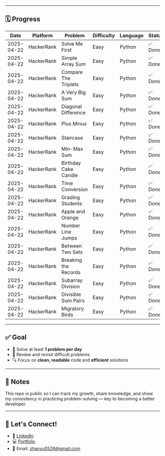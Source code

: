 
---

## 🗓️ Progress

| Date       | Platform   | Problem                                 | Difficulty | Language | Status  |
|------------|------------|-----------------------------------------|------------|----------|---------|
| 2025-04-22 | HackerRank | Solve Me First                          | Easy       | Python     | ✅ Done  |
| 2025-04-22 | HackerRank | Simple Array Sum                        | Easy       | Python     | ✅ Done  |
| 2025-04-22 | HackerRank | Compare The Triplets                    | Easy       | Python     | ✅ Done  |
| 2025-04-22 | HackerRank | A Very Big Sum                          | Easy       | Python     | ✅ Done  |
| 2025-04-22 | HackerRank | Diagonal Difference                     | Easy       | Python     | ✅ Done  |
| 2025-04-22 | HackerRank | Plus Minus                              | Easy       | Python     | ✅ Done  |
| 2025-04-22 | HackerRank | Staircase                               | Easy       | Python     | ✅ Done  |
| 2025-04-22 | HackerRank | Min-Max Sum                             | Easy       | Python     | ✅ Done  |
| 2025-04-22 | HackerRank | Birthday Cake Candle                    | Easy       | Python     | ✅ Done  |
| 2025-04-22 | HackerRank | Time Conversion                         | Easy       | Python     | ✅ Done  |
| 2025-04-22 | HackerRank | Grading Students                        | Easy       | Python     | ✅ Done  |
| 2025-04-22 | HackerRank | Apple and Orange                        | Easy       | Python     | ✅ Done  |
| 2025-04-22 | HackerRank | Number Line Jumps                       | Easy       | Python     | ✅ Done  |
| 2025-04-22 | HackerRank | Between Two Sets                        | Easy       | Python     | ✅ Done  |
| 2025-04-22 | HackerRank | Breaking the Records                    | Easy       | Python     | ✅ Done  |
| 2025-04-22 | HackerRank | Subarray Division                       | Easy       | Python     | ✅ Done  |
| 2025-04-22 | HackerRank | Divisible Sum Pairs                     | Easy       | Python     | ✅ Done  |
| 2025-04-22 | HackerRank | Migratory Birds                         | Easy       | Python     | ✅ Done  |


---

## ✅ Goal

- 🚀 Solve at least **1 problem per day**
- 🧠 Review and revisit difficult problems
- 🔍 Focus on **clean, readable** code and **efficient** solutions

---

## 📌 Notes

This repo is public so I can track my growth, share knowledge, and show my consistency in practicing problem-solving — key to becoming a better developer.

---

## 🧩 Let's Connect!

- 💼 [LinkedIn](https://linkedin.com/in/yu-zhao-72448a356)
- 💻 [Portfolio](https://assignment01-3d94.onrender.com)
- 📧 Email: zhaoyu0528@gmail.com
